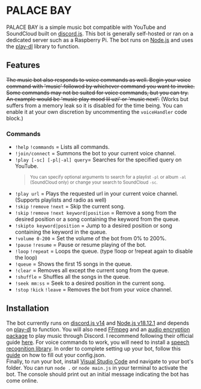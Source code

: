 # PALACE BAY
PALACE BAY is a simple music bot compatible with YouTube and SoundCloud built on [discord.js](https://discord.js.org). This bot is generally self-hosted or ran on a dedicated server such as a Raspberry Pi. The bot runs on [Node.js](https://nodejs.org/en) and uses the [play-dl](https://play-dl.github.io/index.html) library to function.
## Features
~~The music bot also responds to voice commands as well. Begin your voice command with 'music' followed by whichever command you want to invoke. Some commands may not be suited for voice commands, but you can try.~~ 
<br>
~~An example would be 'music play mood lil uzi' or 'music next'.~~ (Works but suffers from a memory leak so it is disabled for the time being. You can enable it at your own discretion by uncommenting the `voiceHandler` code block.)
### Commands
- `!help` `!commands` = Lists all commands. 
- `!join/connect` = Summons the bot to your current voice channel.
- `!play [-sc] [-pl|-al] query`= Searches for the specified query on YouTube. 
  > <sub>You can specify optional arguments to search for a playlist `-pl` or album `-al` (SoundCloud only) or change your search to SoundCloud `-sc`.</sub>
- `!play url` = Plays the requested url in your current voice channel. (Supports playlists and radio as well)
- `!skip` `!remove` `!next` = Skip the current song.
- `!skip` `!remove` `!next keyword|position` = Remove a song from the desired position or a song containing the keyword from the queue.
- `!skipto keyword|position` = Jump to a desired position or song containing the keyword in the queue.
- `!volume 0-200` = Set the volume of the bot from 0% to 200%.
- `!pause` `!resume` = Pause or resume playing of the bot.
- `!loop` `!repeat` = Loops the queue. (type !loop or !repeat again to disable the loop)
- `!queue` = Shows the first 15 songs in the queue.
- `!clear` = Removes all except the current song from the queue.
- `!shuffle` = Shuffles all the songs in the queue.
- `!seek mm:ss` = Seek to a desired position in the current song.
- `!stop` `!kick` `!leave` = Removes the bot from your voice channel.

## Installation
The bot currently runs on [discord.js v14](https://www.npmjs.com/package/discord.js) and [Node.js v18.12.1](https://nodejs.org/en) and depends on [play-dl](https://play-dl.github.io/index.html) to function. You will also need [FFmpeg](https://ffmpeg.org/download.html) and an [audio encryption package](https://www.npmjs.com/package/libsodium-wrappers) to play music through Discord. I recommend following their official guide [here](https://discordjs.guide/voice/#installation). For voice commands to work, you will need to install a [speech recognition library](https://discordsr.netlify.app/). In order to complete setting up your bot, follow this [guide](https://discordjs.guide/preparations/setting-up-a-bot-application.html#creating-your-bot) on how to fill out your config.json. 
<br>
Finally, to run your bot, install [Visual Studio Code](https://code.visualstudio.com/) and navigate to your bot's folder. You can run `node .` or `node main.js` in your terminal to activate the bot. The console should print out an initial message indicating the bot has come online.
